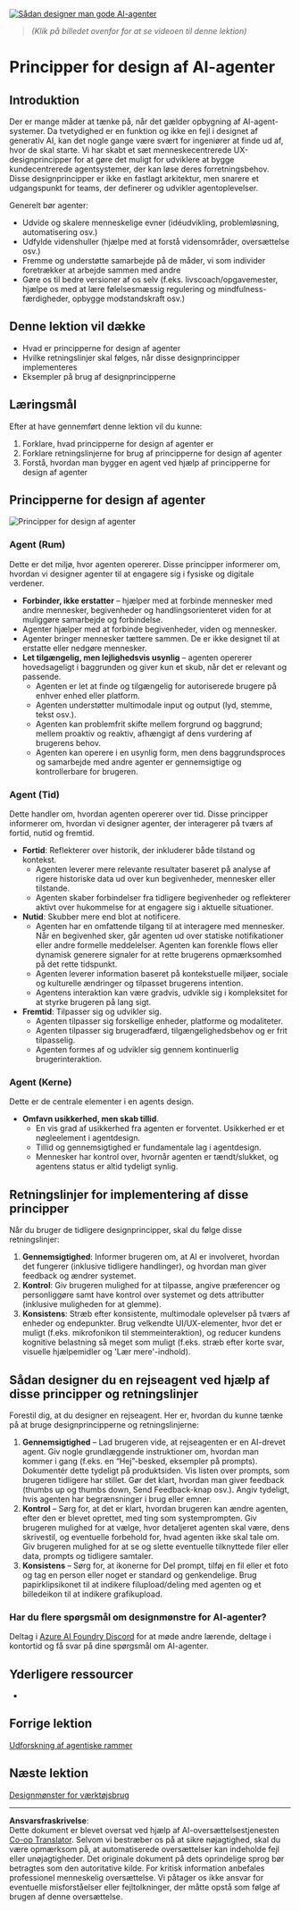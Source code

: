 <!--
CO_OP_TRANSLATOR_METADATA:
{
  "original_hash": "4c46e4ff9e349c521e2b0b17f51afa64",
  "translation_date": "2025-08-29T15:44:38+00:00",
  "source_file": "03-agentic-design-patterns/README.md",
  "language_code": "da"
}
-->
[![Sådan designer man gode AI-agenter](../../../translated_images/lesson-3-thumbnail.1092dd7a8f1074a5b26e35aa8f810814e05a22fed1765c20c14b2b508c7ae379.da.png)](https://youtu.be/m9lM8qqoOEA?si=4KimounNKvArQQ0K)

> _(Klik på billedet ovenfor for at se videoen til denne lektion)_
# Principper for design af AI-agenter

## Introduktion

Der er mange måder at tænke på, når det gælder opbygning af AI-agent-systemer. Da tvetydighed er en funktion og ikke en fejl i designet af generativ AI, kan det nogle gange være svært for ingeniører at finde ud af, hvor de skal starte. Vi har skabt et sæt menneskecentrerede UX-designprincipper for at gøre det muligt for udviklere at bygge kundecentrerede agentsystemer, der kan løse deres forretningsbehov. Disse designprincipper er ikke en fastlagt arkitektur, men snarere et udgangspunkt for teams, der definerer og udvikler agentoplevelser.

Generelt bør agenter:

- Udvide og skalere menneskelige evner (idéudvikling, problemløsning, automatisering osv.)
- Udfylde videnshuller (hjælpe med at forstå vidensområder, oversættelse osv.)
- Fremme og understøtte samarbejde på de måder, vi som individer foretrækker at arbejde sammen med andre
- Gøre os til bedre versioner af os selv (f.eks. livscoach/opgavemester, hjælpe os med at lære følelsesmæssig regulering og mindfulness-færdigheder, opbygge modstandskraft osv.)

## Denne lektion vil dække

- Hvad er principperne for design af agenter
- Hvilke retningslinjer skal følges, når disse designprincipper implementeres
- Eksempler på brug af designprincipperne

## Læringsmål

Efter at have gennemført denne lektion vil du kunne:

1. Forklare, hvad principperne for design af agenter er
2. Forklare retningslinjerne for brug af principperne for design af agenter
3. Forstå, hvordan man bygger en agent ved hjælp af principperne for design af agenter

## Principperne for design af agenter

![Principper for design af agenter](../../../translated_images/agentic-design-principles.1cfdf8b6d3cc73c2b738951ee7b2043e224441d98babcf654be69d866120f93a.da.png)

### Agent (Rum)

Dette er det miljø, hvor agenten opererer. Disse principper informerer om, hvordan vi designer agenter til at engagere sig i fysiske og digitale verdener.

- **Forbinder, ikke erstatter** – hjælper med at forbinde mennesker med andre mennesker, begivenheder og handlingsorienteret viden for at muliggøre samarbejde og forbindelse.
- Agenter hjælper med at forbinde begivenheder, viden og mennesker.
- Agenter bringer mennesker tættere sammen. De er ikke designet til at erstatte eller nedgøre mennesker.
- **Let tilgængelig, men lejlighedsvis usynlig** – agenten opererer hovedsageligt i baggrunden og giver kun et skub, når det er relevant og passende.
  - Agenten er let at finde og tilgængelig for autoriserede brugere på enhver enhed eller platform.
  - Agenten understøtter multimodale input og output (lyd, stemme, tekst osv.).
  - Agenten kan problemfrit skifte mellem forgrund og baggrund; mellem proaktiv og reaktiv, afhængigt af dens vurdering af brugerens behov.
  - Agenten kan operere i en usynlig form, men dens baggrundsproces og samarbejde med andre agenter er gennemsigtige og kontrollerbare for brugeren.

### Agent (Tid)

Dette handler om, hvordan agenten opererer over tid. Disse principper informerer om, hvordan vi designer agenter, der interagerer på tværs af fortid, nutid og fremtid.

- **Fortid**: Reflekterer over historik, der inkluderer både tilstand og kontekst.
  - Agenten leverer mere relevante resultater baseret på analyse af rigere historiske data ud over kun begivenheder, mennesker eller tilstande.
  - Agenten skaber forbindelser fra tidligere begivenheder og reflekterer aktivt over hukommelse for at engagere sig i aktuelle situationer.
- **Nutid**: Skubber mere end blot at notificere.
  - Agenten har en omfattende tilgang til at interagere med mennesker. Når en begivenhed sker, går agenten ud over statiske notifikationer eller andre formelle meddelelser. Agenten kan forenkle flows eller dynamisk generere signaler for at rette brugerens opmærksomhed på det rette tidspunkt.
  - Agenten leverer information baseret på kontekstuelle miljøer, sociale og kulturelle ændringer og tilpasset brugerens intention.
  - Agentens interaktion kan være gradvis, udvikle sig i kompleksitet for at styrke brugeren på lang sigt.
- **Fremtid**: Tilpasser sig og udvikler sig.
  - Agenten tilpasser sig forskellige enheder, platforme og modaliteter.
  - Agenten tilpasser sig brugeradfærd, tilgængelighedsbehov og er frit tilpasselig.
  - Agenten formes af og udvikler sig gennem kontinuerlig brugerinteraktion.

### Agent (Kerne)

Dette er de centrale elementer i en agents design.

- **Omfavn usikkerhed, men skab tillid**.
  - En vis grad af usikkerhed fra agenten er forventet. Usikkerhed er et nøgleelement i agentdesign.
  - Tillid og gennemsigtighed er fundamentale lag i agentdesign.
  - Mennesker har kontrol over, hvornår agenten er tændt/slukket, og agentens status er altid tydeligt synlig.

## Retningslinjer for implementering af disse principper

Når du bruger de tidligere designprincipper, skal du følge disse retningslinjer:

1. **Gennemsigtighed**: Informer brugeren om, at AI er involveret, hvordan det fungerer (inklusive tidligere handlinger), og hvordan man giver feedback og ændrer systemet.
2. **Kontrol**: Giv brugeren mulighed for at tilpasse, angive præferencer og personliggøre samt have kontrol over systemet og dets attributter (inklusive muligheden for at glemme).
3. **Konsistens**: Stræb efter konsistente, multimodale oplevelser på tværs af enheder og endepunkter. Brug velkendte UI/UX-elementer, hvor det er muligt (f.eks. mikrofonikon til stemmeinteraktion), og reducer kundens kognitive belastning så meget som muligt (f.eks. stræb efter korte svar, visuelle hjælpemidler og 'Lær mere'-indhold).

## Sådan designer du en rejseagent ved hjælp af disse principper og retningslinjer

Forestil dig, at du designer en rejseagent. Her er, hvordan du kunne tænke på at bruge designprincipperne og retningslinjerne:

1. **Gennemsigtighed** – Lad brugeren vide, at rejseagenten er en AI-drevet agent. Giv nogle grundlæggende instruktioner om, hvordan man kommer i gang (f.eks. en “Hej”-besked, eksempler på prompts). Dokumentér dette tydeligt på produktsiden. Vis listen over prompts, som brugeren tidligere har stillet. Gør det klart, hvordan man giver feedback (thumbs up og thumbs down, Send Feedback-knap osv.). Angiv tydeligt, hvis agenten har begrænsninger i brug eller emner.
2. **Kontrol** – Sørg for, at det er klart, hvordan brugeren kan ændre agenten, efter den er blevet oprettet, med ting som systemprompten. Giv brugeren mulighed for at vælge, hvor detaljeret agenten skal være, dens skrivestil, og eventuelle forbehold for, hvad agenten ikke skal tale om. Giv brugeren mulighed for at se og slette eventuelle tilknyttede filer eller data, prompts og tidligere samtaler.
3. **Konsistens** – Sørg for, at ikonerne for Del prompt, tilføj en fil eller et foto og tag en person eller noget er standard og genkendelige. Brug papirklipsikonet til at indikere filupload/deling med agenten og et billedeikon til at indikere grafikupload.

### Har du flere spørgsmål om designmønstre for AI-agenter?

Deltag i [Azure AI Foundry Discord](https://aka.ms/ai-agents/discord) for at møde andre lærende, deltage i kontortid og få svar på dine spørgsmål om AI-agenter.

## Yderligere ressourcer

- 

## Forrige lektion

[Udforskning af agentiske rammer](../02-explore-agentic-frameworks/README.md)

## Næste lektion

[Designmønster for værktøjsbrug](../04-tool-use/README.md)

---

**Ansvarsfraskrivelse**:  
Dette dokument er blevet oversat ved hjælp af AI-oversættelsestjenesten [Co-op Translator](https://github.com/Azure/co-op-translator). Selvom vi bestræber os på at sikre nøjagtighed, skal du være opmærksom på, at automatiserede oversættelser kan indeholde fejl eller unøjagtigheder. Det originale dokument på dets oprindelige sprog bør betragtes som den autoritative kilde. For kritisk information anbefales professionel menneskelig oversættelse. Vi påtager os ikke ansvar for eventuelle misforståelser eller fejltolkninger, der måtte opstå som følge af brugen af denne oversættelse.